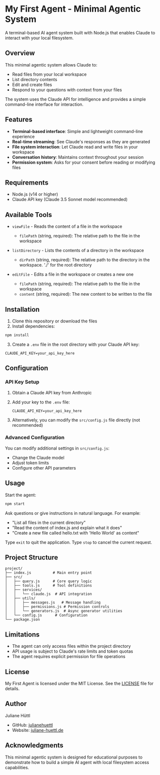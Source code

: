 # My First Agent - Minimal Agentic System

A terminal-based AI agent system built with Node.js that enables Claude to interact with your local filesystem.

## Overview

This minimal agentic system allows Claude to:
- Read files from your local workspace
- List directory contents
- Edit and create files
- Respond to your questions with context from your files

The system uses the Claude API for intelligence and provides a simple command-line interface for interaction.

## Features

- **Terminal-based interface**: Simple and lightweight command-line experience
- **Real-time streaming**: See Claude's responses as they are generated
- **File system interaction**: Let Claude read and write files in your workspace
- **Conversation history**: Maintains context throughout your session
- **Permission system**: Asks for your consent before reading or modifying files

## Requirements

- Node.js (v14 or higher)
- Claude API key (Claude 3.5 Sonnet model recommended)

## Available Tools

- `viewFile` - Reads the content of a file in the workspace
    - `filePath` (string, required): The relative path to the file in the workspace
    
- `listDirectory` - Lists the contents of a directory in the workspace
    - `dirPath` (string, required): The relative path to the directory in the workspace. './' for the root directory
    
- `editFile` - Edits a file in the workspace or creates a new one
    - `filePath` (string, required): The relative path to the file in the workspace
    - `content` (string, required): The new content to be written to the file

## Installation

1. Clone this repository or download the files
2. Install dependencies:

```bash
npm install
```

3. Create a `.env` file in the root directory with your Claude API key:
```
CLAUDE_API_KEY=your_api_key_here
```

## Configuration

### API Key Setup

1. Obtain a Claude API key from Anthropic
2. Add your key to the `.env` file:
   ```
   CLAUDE_API_KEY=your_api_key_here
   ```

3. Alternatively, you can modify the `src/config.js` file directly (not recommended)

### Advanced Configuration

You can modify additional settings in `src/config.js`:
- Change the Claude model
- Adjust token limits
- Configure other API parameters

## Usage

Start the agent:
```bash
npm start
```

Ask questions or give instructions in natural language. For example:
- "List all files in the current directory"
- "Read the content of index.js and explain what it does"
- "Create a new file called hello.txt with 'Hello World' as content"

Type `exit` to quit the application.
Type `stop` to cancel the current request.

## Project Structure

```
project/
├── index.js          # Main entry point
├── src/
│   ├── query.js      # Core query logic
│   ├── tools.js      # Tool definitions
│   ├── services/
│   │   └── claude.js  # API integration
│   ├── utils/
│   │   ├── messages.js   # Message handling
│   │   ├── permissions.js # Permission controls
│   │   └── generators.js  # Async generator utilities
│   └── config.js      # Configuration
└── package.json
```

## Limitations

- The agent can only access files within the project directory
- API usage is subject to Claude's rate limits and token quotas
- The agent requires explicit permission for file operations

## License

My First Agent is licensed under the MIT License. See the [LICENSE](LICENSE) file for details.

## Author

Juliane Hüttl
- GitHub: [julianehuettl](https://github.com/julianehuettl)
- Website: [juliane-huettl.de](https://juliane-huettl.de)

## Acknowledgments

This minimal agentic system is designed for educational purposes to demonstrate how to build a simple AI agent with local filesystem access capabilities. 